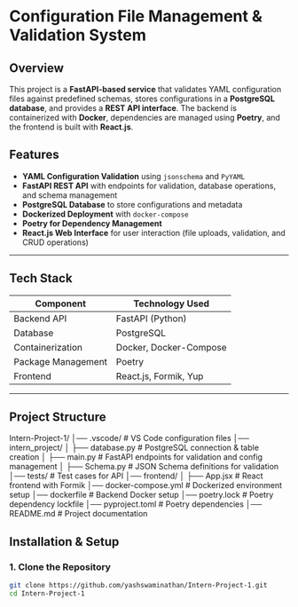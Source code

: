 # Configuration File Management & Validation System

## **Overview**
This project is a **FastAPI-based service** that validates YAML configuration files against predefined schemas, stores configurations in a **PostgreSQL database**, and provides a **REST API interface**. The backend is containerized with **Docker**, dependencies are managed using **Poetry**, and the frontend is built with **React.js**.

## **Features**
- **YAML Configuration Validation** using `jsonschema` and `PyYAML`
- **FastAPI REST API** with endpoints for validation, database operations, and schema management
- **PostgreSQL Database** to store configurations and metadata
- **Dockerized Deployment** with `docker-compose`
- **Poetry for Dependency Management**
- **React.js Web Interface** for user interaction (file uploads, validation, and CRUD operations)

---

## **Tech Stack**
| Component   | Technology Used  |
|-------------|----------------|
| Backend API | FastAPI (Python) |
| Database    | PostgreSQL |
| Containerization | Docker, Docker-Compose |
| Package Management | Poetry |
| Frontend    | React.js, Formik, Yup |

---

## **Project Structure**

Intern-Project-1/ │── .vscode/ # VS Code configuration files │── intern_project/ │ ├── database.py # PostgreSQL connection & table creation │ ├── main.py # FastAPI endpoints for validation and config management │ ├── Schema.py # JSON Schema definitions for validation │── tests/ # Test cases for API │── frontend/ │ ├── App.jsx # React frontend with Formik │── docker-compose.yml # Dockerized environment setup │── dockerfile # Backend Docker setup │── poetry.lock # Poetry dependency lockfile │── pyproject.toml # Poetry dependencies │── README.md # Project documentation

## **Installation & Setup**
### **1. Clone the Repository**
```sh
git clone https://github.com/yashswaminathan/Intern-Project-1.git
cd Intern-Project-1
